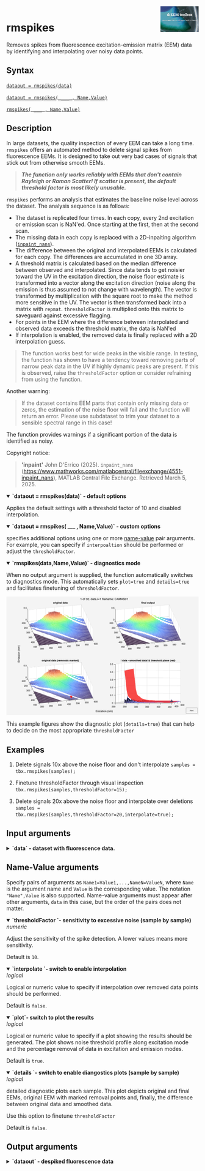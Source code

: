 <img src="top right corner logo.png" width="100" height="auto" align="right"/>

# rmspikes
Removes spikes from fluorescence excitation-emission matrix (EEM) data by identifying and interpolating over noisy data points.




## Syntax
[`dataout = rmspikes(data)`](#syntax1)

[`dataout = rmspikes( ___ , Name,Value)`](#syntax2)

[`rmspikes( ___ , Name,Value)`](#syntax3)



## Description

In large datasets, the quality inspection of every EEM can take a long time. `rmspikes` offers an automated method to delete signal spikes from fluorescence EEMs. It is designed to take out very bad cases of signals that stick out from otherwise smooth EEMs.

> ***The function only works reliably with EEMs that don't contain Rayleigh or Raman Scatter! If scatter is present, the default threshold factor is most likely unusable.***


`rmspikes` performs an analysis that estimates the baseline noise level across the dataset. The analysis sequence is as follows:

* The dataset is replicated four times. In each copy, every 2nd excitation or emission scan is NaN'ed. Once starting at the first, then at the second scan.
* The missing data in each copy is replaced with a 2D-inpaiting algorithm ([`inpaint_nans`](https://www.mathworks.com/matlabcentral/fileexchange/4551-inpaint_nans)).
* The difference between the original and interpolated EEMs is calculated for each copy. The differences are accumulated in one 3D array.
* A threshold matrix is calculated based on the median difference between observed and interpolated. Since data tends to get noisier toward the UV in the excitation direction, the noise floor estimate is transformed into a vector along the excitation direction (noise along the emission is thus assumed to not change with wavelength). The vector is transformed by multiplication with the square root to make the method more sensitive in the UV. The vector is then transformed back into a matrix with `repmat`. `thresholdFactor` is multiplied onto this matrix to saveguard against excessive flagging.
* For points in the EEM where the difference between interpolated and observed data exceeds the threshold matrix, the data is NaN'ed
* If interpolation is enabled, the removed data is finally replaced with a 2D interpolation guess.


> The function works best for wide peaks in the visible range. In testing, the function has shown to have a tendency toward removing parts of narrow peak data in the UV if highly dynamic peaks are present. If this is observed, raise the `thresholdFactor` option or consider refraining from using the function.

Another warning:
> If the dataset contains EEM parts that contain only missing data or zeros, the estimation of the noise floor will fail and the function will return an error. Please use subdataset to trim your dataset to a sensible spectral range in this case!

The function provides warnings if a significant portion of the data is identified as noisy.

Copyright notice:
>**'inpaint'** John D'Errico (2025). `inpaint_nans` (https://www.mathworks.com/matlabcentral/fileexchange/4551-inpaint_nans), MATLAB Central File Exchange. Retrieved March 5, 2025. 


<details open>
    <summary><b>`dataout = rmspikes(data)` - default options</b></summary>
<a name="syntax1"></a>

Applies the default settings with a threshold factor of 10 and disabled interpolation.

</details>

<details open>
    <summary><b>`dataout = rmspikes( ___ , Name,Value)` - custom options</b></summary>
<a name="syntax2"></a>

specifies additional options using one or more [name-value](#NameValue) pair arguments. For example, you can specify if `interpoaltion` should be performed or adjust the `thresholdFactor`.



</details>

</details>

<details open>
    <summary><b>`rmspikes(data,Name,Value)` - diagnostics mode</b></summary>
<a name="syntax3"></a>

When no output argument is supplied, the function automatically switches to diagnostics mode. This automatically sets `plot=true` and `details=true` and facilitates finetuning of `thresholdFactor`.

<img src="rmspikes_diagnostics.png" width="auto" height="auto" align="center"/>

This example figures show the diagnostic plot (`details=true`) that can help to decide on the most appropriate `thresholdFactor`

</details>




## Examples

1. Delete signals 10x above the noise floor and don't interpolate
`samples = tbx.rmspikes(samples);`

2. Finetune thresholdFactor through visual inspection
`tbx.rmspikes(samples,thresholdFactor=15);`

3. Delete signals 20x above the noise floor and interpolate over deletions
`samples = tbx.rmspikes(samples,thresholdFactor=20,interpolate=true);`

## Input arguments ##
<details>
    <summary><b>`data` - dataset with fluorescence data.</b></summary>
    <i>drEEMdataset</i>
        
A dataset of the class `drEEMdataset` that passes the validation function `data.validate(data)`. 

</details>

## Name-Value arguments
Specify pairs of arguments as `Name1=Value1,...,NameN=ValueN`, where `Name` is the argument name and `Value` is the corresponding value. The notation `"Name",Value` is also supported. Name-value arguments must appear after other arguments, `data` in this case, but the order of the pairs does not matter. 
<a name="NameValue"></a>

<details open>
    <summary><b>`thresholdFactor `- sensitivity to excessive noise (sample by sample)</b></summary>
    <i>numeric</i>

Adjust the sensitivity of the spike detection. A lower values means more sensitivity. 

Default is `10`. 



</details>
 
<details open>
    <summary><b>`interpolate `- switch to enable interpolation</b></summary>
    <i>logical</i>

Logical or numeric value to specify if interpolation over removed data points should be performed. 

Default is `false`.

</details>
 



<details open>
    <summary><b>`plot`- switch to plot the results</b></summary>
    <i>logical</i>

Logical or numeric value to specify if a plot showing the results should be generated. The plot shows noise threshold profile along excitation mode and the percentage removal of data in excitation and emission modes.

Default is `true`.

</details>


<details open>
    <summary><b>`details `- switch to enable diangostics plots (sample by sample)</b></summary>
    <i>logical</i>

detailed diagnostic plots each sample. This plot depicts original and final EEMs, original EEM with marked removal points and, finally, the difference between original data and smoothed data.

Use this option to finetune `thresholdFactor`

Default is `false`.

</details>

## Output arguments
<details>
    <summary><b>`dataout` - despiked fluorescence data</b></summary>
    <i>drEEMdataset</i>
        
A dataset of the class `drEEMdataset` that passes the validation function `data.validate(data)`.

</details>